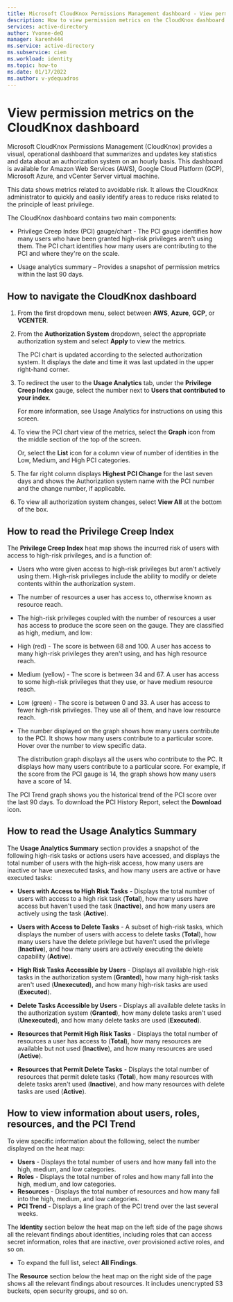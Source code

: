 ```yaml
---
title: Microsoft CloudKnox Permissions Management dashboard - View permission metrics on the CloudKnox dashboard
description: How to view permission metrics on the CloudKnox dashboard in the Microsoft CloudKnox Permissions Management.
services: active-directory
author: Yvonne-deQ
manager: karenh444
ms.service: active-directory
ms.subservice: ciem
ms.workload: identity
ms.topic: how-to
ms.date: 01/17/2022
ms.author: v-ydequadros
---
```


# View permission metrics on the CloudKnox dashboard

Microsoft CloudKnox Permissions Management (CloudKnox) provides a visual, operational dashboard that summarizes and updates key statistics and data about an authorization system on an hourly basis. This dashboard is available for Amazon Web Services (AWS), Google Cloud Platform (GCP), Microsoft Azure, and vCenter Server virtual machine.

This data shows metrics related to avoidable risk. It allows the CloudKnox administrator to quickly and easily identify areas to reduce risks related to the principle of least privilege.

The CloudKnox dashboard contains two main components:

- Privilege Creep Index (PCI) gauge/chart - The PCI gauge identifies how many users who have been granted high-risk privileges aren't using them. The PCI chart identifies how many users are contributing to the PCI and where they're on the scale.

- Usage analytics summary – Provides a snapshot of permission metrics within the last 90 days.

## How to navigate the CloudKnox dashboard

1. From the first dropdown menu, select between **AWS**, **Azure**, **GCP**, or **VCENTER**. 
2. From the **Authorization System** dropdown, select the appropriate authorization system and select **Apply** to view the metrics. 

   The PCI chart is updated according to the selected authorization system. It displays the date and time it was last updated in the upper right-hand corner.
3. To redirect the user to the **Usage Analytics** tab, under the **Privilege Creep Index** gauge, select the number next to **Users that contributed to your index**. 

    For more information, see Usage Analytics for instructions on using this screen.
4. To view the PCI chart view of the metrics, select the **Graph** icon from the middle section of the top of the screen.

    Or, select the **List** icon for a column view of number of identities in the Low, Medium, and High PCI categories. 
5. The far right column displays **Highest PCI Change** for the last seven days and shows the Authorization system name with the PCI number and the change number, if applicable. 
6. To view all authorization system changes, select **View All** at the bottom of the box.

## How to read the Privilege Creep Index

The **Privilege Creep Index** heat map shows the incurred risk of users with access to high-risk privileges, and is a function of:

- Users who were given access to high-risk privileges but aren't actively using them. High-risk privileges include the ability to modify or delete contents within the authorization system.

- The number of resources a user has access to, otherwise known as resource reach.

- The high-risk privileges coupled with the number of resources a user has access to produce the score seen on the gauge. They are classified as high, medium, and low:

- High (red) - The score is between 68 and 100. A user has access to many high-risk privileges they aren't using, and has high resource reach.

- Medium (yellow) - The score is between 34 and 67. A user has access to some high-risk privileges that they use, or have medium resource reach.

- Low (green) - The score is between 0 and 33. A user has access to fewer high-risk privileges. They use all of them, and have low resource reach.

- The number displayed on the graph shows how many users contribute to the PCI. It shows how many users contribute to a particular score. Hover over the number to view specific data.

    The distribution graph displays all the users who contribute to the PC. It displays how many users contribute to a particular score. For example, if the score from the PCI gauge is 14, the graph shows how many users have a score of 14.

The PCI Trend graph shows you the historical trend of the PCI score over the last 90 days. To download the PCI History Report, select the **Download** icon.

## How to read the Usage Analytics Summary

The **Usage Analytics Summary** section provides a snapshot of the following high-risk tasks or actions users have accessed, and displays the total number of users with the high-risk access, how many users are inactive or have unexecuted tasks, and how many users are active or have executed tasks:

- **Users with Access to High Risk Tasks** - Displays the total number of users with access to a high risk task (**Total**), how many users have access but haven't used the task (**Inactive**), and how many users are actively using the task (**Active**).

- **Users with Access to Delete Tasks** - A subset of high-risk tasks, which displays the number of users with access to delete tasks (**Total**), how many users have the delete privilege but haven't used the privilege (**Inactive**), and how many users are actively executing the delete capability (**Active**).

- **High Risk Tasks Accessible by Users** - Displays all available high-risk tasks in the authorization system (**Granted**), how many high-risk tasks aren't used (**Unexecuted**), and how many high-risk tasks are used (**Executed**).

- **Delete Tasks Accessible by Users** - Displays all available delete tasks in the authorization system (**Granted**), how many delete tasks aren't used (**Unexecuted**), and how many delete tasks are used (**Executed**).

- **Resources that Permit High Risk Tasks** - Displays the total number of resources a user has access to (**Total**), how many resources are available but not used (**Inactive**), and how many resources are used (**Active**).

- **Resources that Permit Delete Tasks** - Displays the total number of resources that permit delete tasks (**Total**), how many resources with delete tasks aren't used (**Inactive**), and how many resources with delete tasks are used (**Active**).

## How to view information about users, roles, resources, and the PCI Trend

To view specific information about the following, select the number displayed on the heat map:
- **Users** - Displays the total number of users and how many fall into the high, medium, and low categories.
- **Roles** - Displays the total number of roles and how many fall into the high, medium, and low categories.
- **Resources** - Displays the total number of resources and how many fall into the high, medium, and low categories.
- **PCI Trend** - Displays a line graph of the PCI trend over the last several weeks.

The **Identity** section below the heat map on the left side of the page shows all the relevant findings about identities, including roles that can access secret information, roles that are inactive, over provisioned active roles, and so on. 

- To expand the full list, select **All Findings**.

The **Resource** section below the heat map on the right side of the page shows all the relevant findings about resources. It includes unencrypted S3 buckets, open security groups, and so on.

<!---## Next steps--->